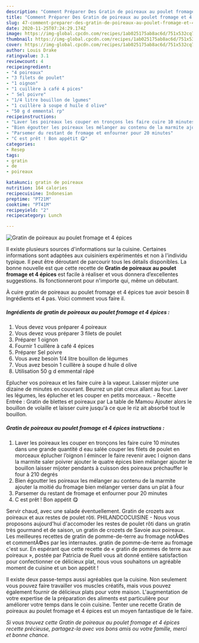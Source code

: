 ```yaml
---
description: "Comment Préparer Des Gratin de poireaux au poulet fromage et 4 épices"
title: "Comment Préparer Des Gratin de poireaux au poulet fromage et 4 épices"
slug: 47-comment-preparer-des-gratin-de-poireaux-au-poulet-fromage-et-4-epices
date: 2020-11-25T07:24:29.174Z
image: https://img-global.cpcdn.com/recipes/1ab025175ab8ac6d/751x532cq70/gratin-de-poireaux-au-poulet-fromage-et-4-epices-photo-principale-de-la-recette.jpg
thumbnail: https://img-global.cpcdn.com/recipes/1ab025175ab8ac6d/751x532cq70/gratin-de-poireaux-au-poulet-fromage-et-4-epices-photo-principale-de-la-recette.jpg
cover: https://img-global.cpcdn.com/recipes/1ab025175ab8ac6d/751x532cq70/gratin-de-poireaux-au-poulet-fromage-et-4-epices-photo-principale-de-la-recette.jpg
author: Louis Drake
ratingvalue: 3.1
reviewcount: 4
recipeingredient:
- "4 poireaux"
- "3 filets de poulet"
- "1 oignon"
- "1 cuillère à café 4 pices"
- " Sel poivre"
- "1/4 litre bouillon de lgumes"
- "1 cuillère à soupe d huile d olive"
- "50 g d emmental rp"
recipeinstructions:
- "Laver les poireaux les couper en tronçons les faire cuire 10 minutes dans une grande quantité d eau salée couper les filets de poulet en morceaux éplucher l’oignon l émincer le faire revenir avec l oignon dans la marmite saler poivrer ajouter le quatre épices bien mélanger ajouter le bouillon laisser mijoter pendants à cuisson des poireaux préchauffer le four à 210 degrés"
- "Bien égoutter les poireaux les mélanger au contenu de la marmite ajouter la moitié du fromage bien mélanger verser dans un plat à four"
- "Parsemer du restant de fromage et enfourner pour 20 minutes"
- "C est prêt ! Bon appétit 😋"
categories:
- Resep
tags:
- gratin
- de
- poireaux

katakunci: gratin de poireaux 
nutrition: 164 calories
recipecuisine: Indonesian
preptime: "PT21M"
cooktime: "PT41M"
recipeyield: "2"
recipecategory: Lunch

---
```



![Gratin de poireaux au poulet fromage et 4 épices](https://img-global.cpcdn.com/recipes/1ab025175ab8ac6d/751x532cq70/gratin-de-poireaux-au-poulet-fromage-et-4-epices-photo-principale-de-la-recette.jpg)

Il existe plusieurs sources d'informations sur la cuisine. Certaines informations sont adaptées aux cuisiniers expérimentés et non à l'individu typique. Il peut être déroutant de parcourir tous les détails disponibles. La bonne nouvelle est que cette recette de <strong> Gratin de poireaux au poulet fromage et 4 épices </strong> est facile à réaliser et vous donnera d’excellentes suggestions. Ils fonctionneront pour n'importe qui, même un débutant.

<!--inarticleads1-->

À cuire gratin de poireaux au poulet fromage et 4 épices tue avoir besoin 8 Ingrédients et 4 pas. Voici comment vous faire il.

##### Ingrédients de gratin de poireaux au poulet fromage et 4 épices :

1. Vous devez vous préparer 4 poireaux
1. Vous devez vous préparer 3 filets de poulet
1. Préparer 1 oignon
1. Fournir 1 cuillère à café 4 épices
1. Préparer  Sel poivre
1. Vous avez besoin 1/4 litre bouillon de légumes
1. Vous avez besoin 1 cuillère à soupe d huile d olive
1. Utilisation 50 g d emmental râpé


Eplucher vos poireaux et les faire cuire à la vapeur. Laisser mijoter une dizaine de minutes en couvrant. Beurrez un plat creux allant au four. Laver les légumes, les éplucher et les couper en petits morceaux. - Recette Entrée : Gratin de blettes et poireaux par La table de Mamou Ajouter alors le bouillon de volaille et laisser cuire jusqu&#39;à ce que le riz ait absorbé tout le bouillon. 

<!--inarticleads2-->

##### Gratin de poireaux au poulet fromage et 4 épices instructions :

1. Laver les poireaux les couper en tronçons les faire cuire 10 minutes dans une grande quantité d eau salée couper les filets de poulet en morceaux éplucher l’oignon l émincer le faire revenir avec l oignon dans la marmite saler poivrer ajouter le quatre épices bien mélanger ajouter le bouillon laisser mijoter pendants à cuisson des poireaux préchauffer le four à 210 degrés
1. Bien égoutter les poireaux les mélanger au contenu de la marmite ajouter la moitié du fromage bien mélanger verser dans un plat à four
1. Parsemer du restant de fromage et enfourner pour 20 minutes
1. C est prêt ! Bon appétit 😋


Servir chaud, avec une salade éventuellement. Gratin de crozets aux poireaux et aux restes de poulet rôti. PHILANDCOCUISINE - Nous vous proposons aujourd&#39;hui d&#39;accomoder les restes de poulet rôti dans un gratin très gourmand et de saison, un gratin de crozets de Savoie aux poireaux. Les meilleures recettes de gratin de pomme-de-terre au fromage notÃ©es et commentÃ©es par les internautes. gratin de pomme-de-terre au fromage c&#39;est sur. En espérant que cette recette de « gratin de pommes de terre aux poireaux », postée par Patricia de Rueil vous ait donné entière satisfaction pour confectionner ce délicieux plat, nous vous souhaitons un agréable moment de cuisine et un bon appétit ! 

<!--inarticleads1-->

<p>
Il existe deux passe-temps aussi agréables que la cuisine. Non seulement vous pouvez faire travailler vos muscles créatifs, mais vous pouvez également fournir de délicieux plats pour votre maison. L'augmentation de votre expertise de la préparation des aliments est particulière pour améliorer votre temps dans le coin cuisine. Tenter une recette Gratin de poireaux au poulet fromage et 4 épices est un moyen fantastique de le faire.
</p>

<p>
<i>Si vous trouvez cette Gratin de poireaux au poulet fromage et 4 épices recette précieuse, partagez-la avec vos bons amis ou votre famille, merci et bonne chance.</i>
</p>
